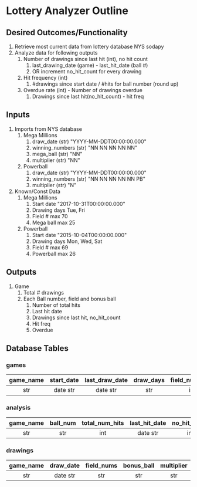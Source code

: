 # Lottery Analyzer Outline

## Desired Outcomes/Functionality

1. Retrieve most current data from lottery database NYS sodapy
2. Analyze data for following outputs
   1. Number of drawings since last hit (int), no hit count
      1. last_drawing_date (game) - last_hit_date (ball #)
      2. OR increment no_hit_count for every drawing
   2. Hit frequency (int)
      1. #drawings since start date / #hits for ball number (round up)
   3. Overdue rate (int) - Number of drawings overdue
      1. Drawings since last hit(no_hit_count) - hit freq

## Inputs

1. Imports from NYS database
   1. Mega Millions
      1. draw_date (str) "YYYY-MM-DDT00:00:00.000"
      2. winning_numbers (str) "NN NN NN NN NN"
      3. mega_ball (str) "NN"
      4. multiplier (str) "NN"
   2. Powerball
      1. draw_date (str) "YYYY-MM-DDT00:00:00.000"
      2. winning_numbers (str) "NN NN NN NN NN PB"
      3. multiplier (str) "N"
2. Known/Const Data
   1. Mega Millions
      1. Start date "2017-10-31T00:00:00.000"
      2. Drawing days Tue, Fri
      3. Field # max 70
      4. Mega ball max 25
   2. Powerball
      1. Start date "2015-10-04T00:00:00.000"
      2. Drawing days Mon, Wed, Sat
      3. Field # max 69
      4. Powerball max 26

## Outputs

1. Game
   1. Total # drawings
   2. Each Ball number, field and bonus ball
      1. Number of total hits
      2. Last hit date
      3. Drawings since last hit, no_hit_count
      4. Hit freq
      5. Overdue

## Database Tables

### games

| game_name | start_date | last_draw_date | draw_days | field_num_max | bonus_ball_max |
| :-------: | :--------: | :------------: | :-------: | :-----------: | :------------: |
|    str    |  date str  |    date str    |    str    |      int      |      int       |

### analysis

| game_name | ball_num | total_num_hits | last_hit_date | no_hit_count | freq | draws_overdue |
| :-------: | :------: | :------------: | :-----------: | :----------: | :--: | :-----------: |
|    str    |   str    |      int       |   date str    |     int      | int  |      int      |

### drawings

| game_name | draw_date | field_nums | bonus_ball | multiplier |
| :-------: | :-------: | :--------: | :--------: | :--------: |
|    str    | date str  |    str     |    str     |    str     |
